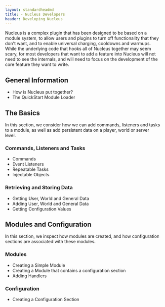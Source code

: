 ```yaml
---
layout: standardheadmd
title: - Nucleus Developers
header: Developing Nucleus
---
```


Nucleus is a complex plugin that has been designed to be based on a module system, to allow users and plugins to turn off functionality
that they don't want, and to enable universal charging, cooldowns and warmups. While the underlying code that hooks all of Nucleus together
may seem scary, for most developers that want to add a feature into Nucleus will not need to see the internals, and will need to focus
on the development of the core feature they want to write.

## General Information

* How is Nucleus put together?
* The QuickStart Module Loader

## The Basics

In this section, we consider how we can add commands, listeners and tasks to a module, as well as add persistent data
on a player, world or server level.

### Commands, Listeners and Tasks

* Commands
* Event Listeners
* Repeatable Tasks
* Injectable Objects

### Retrieving and Storing Data

* Getting User, World and General Data
* Adding User, World and General Data
* Getting Configuration Values

## Modules and Configuration

In this section, we inspect how modules are created, and how configuration sections are associated with these modules.

### Modules

* Creating a Simple Module
* Creating a Module that contains a configuration section
* Adding Handlers

### Configuration

* Creating a Configuration Section